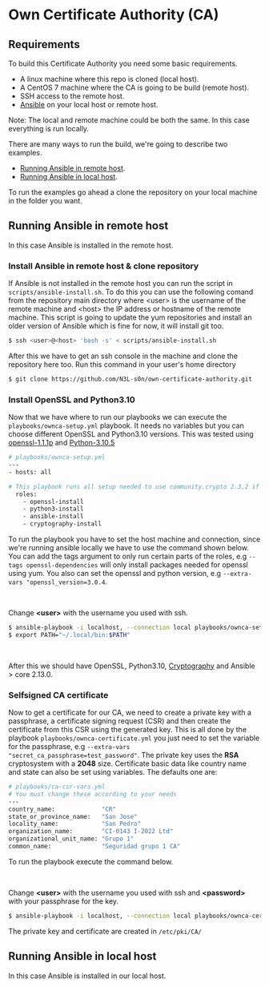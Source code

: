 # Own Certificate Authority (CA)

## Requirements

To build this Certificate Authority you need some basic requirements.
- A linux machine where this repo is cloned (local host).
- A CentOS 7 machine where the CA is going to be build (remote host).
- SSH access to the remote host.
- [Ansible](https://docs.ansible.com/ansible/latest/installation_guide/intro_installation.html) on your local host or remote host.

Note: The local and remote machine could be both the same. In this case everything is run locally.

There are many ways to run the build, we're going to describe two examples.
- [Running Ansible in remote host](#running-ansible-in-remote-host).
- [Running Ansible in local host](#running-ansible-in-local-host).

To run the examples go ahead a clone the repository on your local machine in the folder you want.

## Running Ansible in remote host

In this case Ansible is installed in the remote host.

### Install Ansible in remote host & clone repository

If Ansible is not installed in the remote host you can run the script in `scripts/ansible-install.sh`. To do this you can use the following comand from the repository main directory where &lt;user&gt; is the username of the remote machine and &lt;host&gt; the IP address or hostname of the remote machine. This script is going to update the yum repositories and install an older version of Ansible which is fine for now, it will install git too.

```sh
$ ssh <user>@<host> 'bash -s' < scripts/ansible-install.sh
```
After this we have to get an ssh console in the machine and clone the repository here too. Run this command in your user's home directory
```sh
$ git clone https://github.com/N3L-s0n/own-certificate-authority.git
```

### Install OpenSSL and Python3.10

Now that we have where to run our playbooks we can execute the `playbooks/ownca-setup.yml` playbook. It needs no variables but you can choose different OpenSSL and Python3.10 versions. This was tested using [openssl-1.1.1p](https://www.openssl.org/source/) and [Python-3.10.5](https://www.python.org/downloads/release/python-3105/)

```sh
# playbooks/ownca-setup.yml
---
- hosts: all

# This playbook runs all setup needed to use community.crypto 2.3.2 if using default variables
  roles:
    - openssl-install
    - python3-install
    - ansible-install
    - cryptography-install

```

To run the playbook you have to set the host machine and connection, since we're running ansible locally we have to use the command shown below. You can add the tags argument to only run certain parts of the roles, e.g `--tags openssl-dependencies` will only install packages needed for openssl using yum. You also can set the openssl and python version, e.g `--extra-vars "openssl_version=3.0.4`. 

<br>

Change **&lt;user&gt;** with the username you used with ssh.

```sh
$ ansible-playbook -i localhost, --connection local playbooks/ownca-setup.yml -u <user>
$ export PATH="~/.local/bin:$PATH"
```

<br>

After this we should have OpenSSL, Python3.10, [Cryptography](https://pypi.org/project/cryptography/) and Ansible > core 2.13.0. 

### Selfsigned CA certificate

Now to get a certificate for our CA, we need to create a private key with a passphrase, a certificate signing request (CSR) and then create the certificate from this CSR using the generated key. This is all done by the playbook `playbooks/ownca-certificate.yml` you just need to set the variable for the passphrase, e.g `--extra-vars "secret_ca_passphrase=test_password"`. The private key uses the **RSA** cryptosystem with a **2048** size. Certificate basic data like country name and state can also be set using variables. The defaults one are:

```sh
# playbooks/ca-csr-vars.yml
# You must change these according to your needs
---
country_name:             "CR"
state_or_province_name:   "San Jose"
locality_name:            "San Pedro"
organization_name:        "CI-0143 I-2022 Ltd"
organizational_unit_name: "Grupo 1"
common_name:              "Seguridad grupo 1 CA"

```

To run the playbook execute the command below.

<br>

Change **&lt;user&gt;** with the username you used with ssh and **&lt;password&gt;** with your passphrase for the key.

```sh
$ ansible-playbook -i localhost, --connection local playbooks/ownca-certificate.yml -u <user> --extra-vars "secret_ca_passphrase=<password>"
```

The private key and certificate are created in `/etc/pki/CA/`

## Running Ansible in local host

In this case Ansible is installed in our local host.
